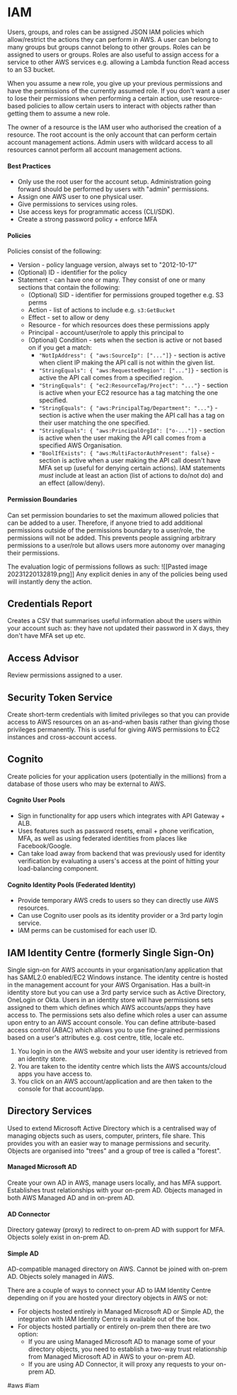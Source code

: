 # IAM
Users, groups, and roles can be assigned JSON IAM policies which allow/restrict the actions they can perform in AWS.
A user can belong to many groups but groups cannot belong to other groups.
Roles can be assigned to users or groups.
Roles are also useful to assign access for a service to other AWS services e.g. allowing a Lambda function Read access to an S3 bucket.

When you assume a new role, you give up your previous permissions and have the permissions of the currently assumed role.
If you don't want a user to lose their permissions when performing a certain action, use resource-based policies to allow certain users to interact with objects rather than getting them to assume a new role.

The owner of a resource is the IAM user who authorised the creation of a resource. The root account is the only account that can perform certain account management actions. Admin users with wildcard access to all resources cannot perform all account management actions.
#### Best Practices
- Only use the root user for the account setup. Administration going forward should be performed by users with "admin" permissions.
- Assign one AWS user to one physical user.
- Give permissions to services using roles.
- Use access keys for programmatic access (CLI/SDK).
- Create a strong password policy + enforce MFA
#### Policies
Policies consist of the following:
- Version - policy language version, always set to "2012-10-17"
- (Optional) ID - identifier for the policy
- Statement - can have one or many. They consist of one or many sections that contain the following:
	- (Optional) SID - identifier for permissions grouped together e.g. S3 perms
	- Action - list of actions to include e.g. `s3:GetBucket`
	- Effect - set to allow or deny
	- Resource - for which resources does these permissions apply
	- Principal - account/user/role to apply this principal to
	- (Optional) Condition - sets when the section is active or not based on if you get a match:
		- `"NotIpAddress": { "aws:SourceIp": ["..."]}` - section is active when client IP making the API call is not within the given list.
		- `"StringEquals": { "aws:RequestedRegion": ["..."]}` - section is active the API call comes from a specified region.
		- `"StringEquals": { "ec2:ResourceTag/Project": "..."}` - section is active when your EC2 resource has a tag matching the one specified.
		- `"StringEquals": { "aws:PrincipalTag/Department": "..."}` - section is active when the user making the API call has a tag on their user matching the one specified.
		- `"StringEquals": { "aws:PrincipalOrgId": ["o-..."]}` - section is active when the user making the API call comes from a specified AWS Organisation.
		- `"BoolIfExists": { "aws:MultiFactorAuthPresent": false}` - section is active when a user making the API call doesn't have MFA set up (useful for denying certain actions).
IAM statements *must* include at least an action (list of actions to do/not do) and an effect (allow/deny).
#### Permission Boundaries
Can set permission boundaries to set the maximum allowed policies that can be added to a user. Therefore, if anyone tried to add additional permissions outside of the permissions boundary to a user/role, the permissions will not be added. This prevents people assigning arbitrary permissions to a user/role but allows users more autonomy over managing their permissions.

The evaluation logic of permissions follows as such:
![[Pasted image 20231220132819.png]]
Any explicit denies in any of the policies being used will instantly deny the action.

## Credentials Report
Creates a CSV that summarises useful information about the users within your account such as: they have not updated their password in X days, they don't have MFA set up etc.
## Access Advisor
Review permissions assigned to a user.
## Security Token Service
Create short-term credentials with limited privileges so that you can provide access to AWS resources on an as-and-when basis rather than giving those privileges permanently.
This is useful for giving AWS permissions to EC2 instances and cross-account access.
## Cognito
Create policies for your application users (potentially in the millions) from a database of those users who may be external to AWS.
#### Cognito User Pools
- Sign in functionality for app users which integrates with API Gateway + ALB.
- Uses features such as password resets, email + phone verification, MFA, as well as using federated identities from places like Facebook/Google.
- Can take load away from backend that was previously used for identity verification by evaluating a users's access at the point of hitting your load-balancing component.
#### Cognito Identity Pools (Federated Identity)
- Provide temporary AWS creds to users so they can directly use AWS resources. 
- Can use Cognito user pools as its identity provider or a 3rd party login service.
- IAM perms can be customised for each user ID.

## IAM Identity Centre (formerly Single Sign-On)
Single sign-on for AWS accounts in your organisation/any application that has SAML2.0 enabled/EC2 Windows instance.
The identity centre is hosted in the management account for your AWS Organisation.
Has a built-in identity store but you can use a 3rd party service such as Active Directory, OneLogin or Okta.
Users in an identity store will have permissions sets assigned to them which defines which AWS accounts/apps they have access to.
The permissions sets also define which roles a user can assume upon entry to an AWS account console.
You can define attribute-based access control (ABAC) which allows you to use fine-grained permissions based on a user's attributes e.g. cost centre, title, locale etc.

1. You login in on the AWS website and your user identity is retrieved from an identity store.
2. You are taken to the identity centre which lists the AWS accounts/cloud apps you have access to.
3. You click on an AWS account/application and are then taken to the console for that account/app.

## Directory Services
Used to extend Microsoft Active Directory which is a centralised way of managing objects such as users, computer, printers, file share.
This provides you with an easier way to manage permissions and security.
Objects are organised into "trees" and a group of tree is called a "forest".
#### Managed Microsoft AD
Create your own AD in AWS, manage users locally, and has MFA support.
Establishes trust relationships with your on-prem AD.
Objects managed in both AWS Managed AD and in on-prem AD.
#### AD Connector
Directory gateway (proxy) to redirect to on-prem AD with support for MFA.
Objects solely exist in on-prem AD.
#### Simple AD
AD-compatible managed directory on AWS.
Cannot be joined with on-prem AD.
Objects solely managed in AWS.

There are a couple of ways to connect your AD to IAM Identity Centre depending on if you are hosted your directory objects in AWS or not:
- For objects hosted entirely in Managed Microsoft AD or Simple AD, the integration with IAM Identity Centre is available out of the box.
- For objects hosted partially or entirely on-prem then there are two option:
	- If you are using Managed Microsoft AD to manage some of your directory objects, you need to establish a two-way trust relationship from Managed Microsoft AD in AWS to your on-prem AD.
	- If you are using AD Connector, it will proxy any requests to your on-prem AD.



#aws #iam